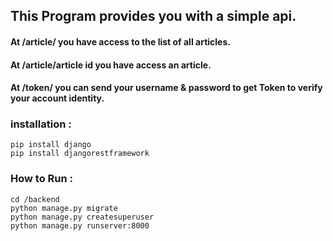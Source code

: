 ##     This Program provides you with a simple api.

#### At /article/ you have access to the list of all articles.

#### At /article/__article id__  you have access an article.

#### At /token/ you can send your username & password to get Token to verify your account identity.




### installation :
    pip install django
    pip install djangorestframework

### How to Run :

 
    cd /backend
    python manage.py migrate
    python manage.py createsuperuser
    python manage.py runserver:8000
